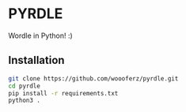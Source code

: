 # PYRDLE

Wordle in Python! :)

## Installation

```sh
git clone https://github.com/woooferz/pyrdle.git
cd pyrdle
pip install -r requirements.txt
python3 .
```
